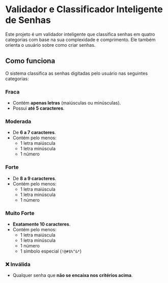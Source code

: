 # Validador e Classificador Inteligente de Senhas

Este projeto é um validador inteligente que classifica senhas em quatro categorias com base na sua complexidade e comprimento. Ele também orienta o usuário sobre como criar senhas.

## Como funciona

O sistema classifica as senhas digitadas pelo usuário nas seguintes categorias:

### Fraca
- Contém **apenas letras** (maiúsculas ou minúsculas).
- Possui **até 5 caracteres**.

### Moderada
- De **6 a 7 caracteres**.
- Contém pelo menos:
  - 1 letra maiúscula
  - 1 letra minúscula
  - 1 número

### Forte
- De **8 a 9 caracteres**.
- Contém pelo menos:
  - 1 letra maiúscula
  - 1 letra minúscula
  - 1 número

### Muito Forte
- **Exatamente 10 caracteres**.
- Contém pelo menos:
  - 1 letra maiúscula
  - 1 letra minúscula
  - 1 número
  - 1 símbolo especial (`!@#$%^&*`)

### ❌ Inválida
- Qualquer senha que **não se encaixa nos critérios acima**.
